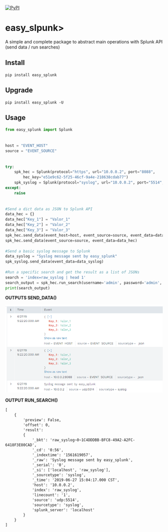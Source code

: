 [![PyPI](https://img.shields.io/pypi/v/easy_splunk.svg)](https://pypi.python.org/pypi/easy_splunk)

easy_slpunk>
============

A simple and complete package to abstract main operations with Splunk API (send data / run searches) 


Install
-------

```
pip install easy_splunk
```


Upgrade
---------

```
pip install easy_splunk -U
```


Usage
----------

```python
from easy_splunk import Splunk


host = "EVENT_HOST"
source = "EVENT_SOURCE"


try:
    spk_hec = Splunk(protocol="https", url="10.0.0.2", port="8088", 
        hec_key="e51e9c62-5f25-46cf-9a4e-218638cdab77")
    spk_syslog = Splunk(protocol="syslog", url="10.0.0.2", port="5514", timeout=60)
except:
    raise


#Send a dict data as JSON to Splunk API
data_hec = {}
data_hec["Key_1"] = "Valor_1"
data_hec["Key_2"] = "Valor_2"
data_hec["Key_3"] = "Valor_3"
spk_hec.send_data(event_host=host, event_source=source, event_data=data_hec)
spk_hec.send_data(event_source=source, event_data=data_hec)

#Send a basic syslog message to Splunk
data_syslog = "Syslog message sent by easy_splunk"
spk_syslog.send_data(event_data=data_syslog)

#Run a specific search and get the result as a list of JSONs
search = 'index=raw_syslog | head 1'
search_output = spk_hec.run_search(username='admin', password='admin', search=search)
print(search_output)
```


**OUTPUTS SEND_DATA()**

![Splunk Search](/img/splunk.png)


**OUTPUT RUN_SEARCH()**

```
[
    {
        'preview': False, 
        'offset': 0, 
        'result': 
        {
            '_bkt': 'raw_syslog~0~1C4DDDBB-BFC8-49A2-A2FC-6418F3E80CAD', 
            '_cd': '0:56', 
            '_indextime': '1561619057', 
            '_raw': 'Syslog message sent by easy_splunk', 
            '_serial': '0', 
            '_si': ['localhost', 'raw_syslog'], 
            '_sourcetype': 'syslog', 
            '_time': '2019-06-27 15:04:17.000 CST', 
            'host': '10.0.0.2', 
            'index': 'raw_syslog', 
            'linecount': '1', 
            'source': 'udp:5514', 
            'sourcetype': 'syslog', 
            'splunk_server': 'localhost'
        }
    }
]
```
